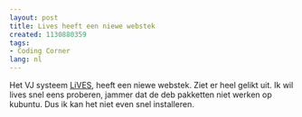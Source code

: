```yaml
---
layout: post
title: Lives heeft een niewe webstek
created: 1130880359
tags:
- Coding Corner
lang: nl
---
```

Het VJ systeem [LiVES](http://lives.sourceforge.net/), heeft een niewe webstek. Ziet er heel gelikt uit. Ik wil lives snel eens proberen, jammer dat de deb pakketten niet werken op kubuntu. Dus ik kan het niet even snel installeren.
